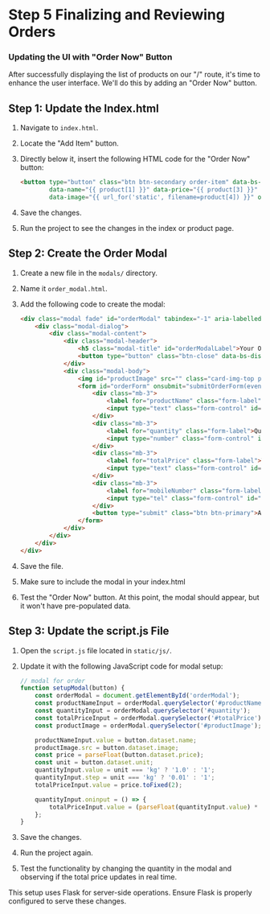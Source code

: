 # Step 5 Finalizing and Reviewing Orders


### Updating the UI with "Order Now" Button

After successfully displaying the list of products on our "/" route, it's time to enhance the user interface. We'll do this by adding an "Order Now" button.

## Step 1: Update the Index.html

1. Navigate to `index.html`.
2. Locate the "Add Item" button.
3. Directly below it, insert the following HTML code for the "Order Now" button:

   ```html
   <button type="button" class="btn btn-secondary order-item" data-bs-toggle="modal" data-bs-target="#orderModal"
           data-name="{{ product[1] }}" data-price="{{ product[3] }}" data-unit="{{ product[2] }}"
           data-image="{{ url_for('static', filename=product[4]) }}" onclick="setupModal(this)">Order Item</button>
   ```

4. Save the changes.
5. Run the project to see the changes in the index or product page.

## Step 2: Create the Order Modal

1. Create a new file in the `modals/` directory.
2. Name it `order_modal.html`.
3. Add the following code to create the modal:

   ```html
   <div class="modal fade" id="orderModal" tabindex="-1" aria-labelledby="orderModalLabel" aria-hidden="true">
       <div class="modal-dialog">
           <div class="modal-content">
               <div class="modal-header">
                   <h5 class="modal-title" id="orderModalLabel">Your Order</h5>
                   <button type="button" class="btn-close" data-bs-dismiss="modal" aria-label="Close"></button>
               </div>
               <div class="modal-body">
                   <img id="productImage" src="" class="card-img-top product-image" alt="Product Image">
                   <form id="orderForm" onsubmit="submitOrderForm(event)">
                       <div class="mb-3">
                           <label for="productName" class="form-label">Product</label>
                           <input type="text" class="form-control" id="productName" readonly>
                       </div>
                       <div class="mb-3">
                           <label for="quantity" class="form-label">Quantity</label>
                           <input type="number" class="form-control" id="quantity" min="0.01" step="0.01" value="1">
                       </div>
                       <div class="mb-3">
                           <label for="totalPrice" class="form-label">Total Price</label>
                           <input type="text" class="form-control" id="totalPrice" readonly>
                       </div>
                       <div class="mb-3">
                           <label for="mobileNumber" class="form-label">Mobile Number</label>
                           <input type="tel" class="form-control" id="mobileNumber" pattern="\d*">
                       </div>
                       <button type="submit" class="btn btn-primary">Add to Order</button>
                   </form>
               </div>
           </div>
       </div>
   </div>
   ```

4. Save the file.
5. Make sure to include the modal in your index.html
6. Test the "Order Now" button. At this point, the modal should appear, but it won't have pre-populated data.

## Step 3: Update the script.js File

1. Open the `script.js` file located in `static/js/`.
2. Update it with the following JavaScript code for modal setup:

   ```javascript
   // modal for order
   function setupModal(button) {
       const orderModal = document.getElementById('orderModal');
       const productNameInput = orderModal.querySelector('#productName');
       const quantityInput = orderModal.querySelector('#quantity');
       const totalPriceInput = orderModal.querySelector('#totalPrice');
       const productImage = orderModal.querySelector('#productImage');

       productNameInput.value = button.dataset.name;
       productImage.src = button.dataset.image;
       const price = parseFloat(button.dataset.price);
       const unit = button.dataset.unit;
       quantityInput.value = unit === 'kg' ? '1.0' : '1';
       quantityInput.step = unit === 'kg' ? '0.01' : '1';
       totalPriceInput.value = price.toFixed(2);

       quantityInput.oninput = () => {
           totalPriceInput.value = (parseFloat(quantityInput.value) * price).toFixed(2);
       };
   }
   ```

3. Save the changes.
4. Run the project again.
5. Test the functionality by changing the quantity in the modal and observing if the total price updates in real time.

This setup uses Flask for server-side operations. Ensure Flask is properly configured to serve these changes.
```

